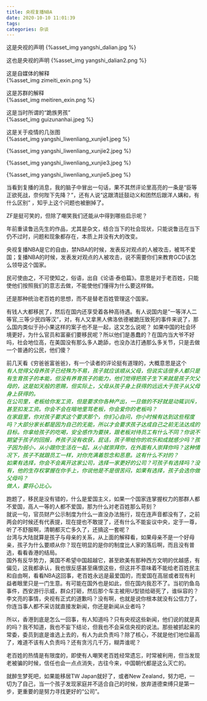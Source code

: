 ```yaml
---
title: 央视复播NBA
date: 2020-10-10 11:01:39
tags:
categories: 杂谈
---
```

这是央视的声明
{%asset_img yangshi_dalian.jpg %}  

这也是央视的声明 
{%asset_img yangshi_dalian2.png %}  

这是自媒体的解释  
{%asset_img zimeiti_exin.png %}  

这是苏群的解释  
{%asset_img meitiren_exin.png %}  

这是当时所谓的“跪族男孩”  
{%asset_img guizunanhai.jpeg %}  

这是关于疫情的几张图  
{%asset_img yangshi_liwenliang_xunjie1.jpeg %}  

{%asset_img yangshi_liwenliang_xunjie2.jpeg %}  

{%asset_img yangshi_liwenliang_xunjie3.jpeg %}  

{%asset_img yangshi_liwenliang_xunjie5.jpeg %}  

当看到复播的消息，我的脑子中冒出一句话，果不其然评论里高亮的一条是“臣等正欲死战，奈何陛下先降？”，还有人说“这跟清廷鼓动义和团然后跟洋人媾和，有什么区别” ，知乎上这个问题也被删掉了。  

ZF是挺可笑的，但除了嘲笑我们还能从中得到哪些启示呢？  

年前重读鲁迅先生的作品，尤其是杂文，结合当下的社会现状，只能说鲁迅在当下仍不过时，问题和现象都存在，本质上并没有大的改变。  

央视复播NBA是它的自由，禁NBA的时候，发表反对观点的人被攻击，被骂不爱国；复播NBA的时候，发表发对观点的人被攻击，说不需要你们来教育GCD该怎么领导这个国家。  

民可使由之，不可使知之，俗语，出自《论语·泰伯篇》。意思是对于老百姓，只能使他们按照我们的意志去做，不能使他们懂得为什么要这样做。  

还是那种统治老百姓的思想，而不是替老百姓管理这个国家。  

有钱人大都移民了，然后在国内还享受着各种高待遇。有人说国内是“一等洋人二等官,三等少民四等汉”，对，有人又拿黑人佛洛依德被跪压致死的事件来说了，那么国内类似于孙小果这样的案子也不是一起，这又怎么说呢？ 如果中国的社会环境更好，为什么官员和富豪们要移民呢？所以他们是愚蠢的？在国内当大爷不好吗，社会地位高，在美国没有那么多人跪舔，也没办法打通那么多关节，只是去做一个普通的公民，他们傻？  

前几天看《穷爸爸富爸爸》，有一个读者的评论挺有道理的，大概意思是这个  
_<font color=green>
有人觉得父母养孩子已经殊为不易，孩子就应该顺从父母，但说实话很多人都只是有生育孩子的本能，但没有养育孩子的能力，他们觉得把孩子生下来就是孩子欠父母的，这是如天般的恩赐，但实际上，父母从孩子身上获得的远远大于孩子从父母身上获得的。  
在公司里，老板给你发工资，但是要求你各种产出，一旦做的不好就是动辄训斥，甚至扣发工资。你会不会在暗地里骂老板，你会爱你的老板吗？    
在家庭里，你对孩子要求这个要求那个，你扪心自问，你小时候有达到这些程度吗？大部分家长都是因为自己的无能，所以才会要求孩子达成自己之前无法达成的目标。你拿给孩子的吃喝，安全感作为要挟，跟老板对待员工有什么不同？你说不期望于孩子的回报，养孩子没有收获，屁话，孩子带给你的欢乐和成就感少吗？孩子因为弱小，从小跟你生活在一起，从小就崇拜你，在外面有人崇拜你吗？这种情况下，孩子不就跟员工一样，对你充满着怨念和恶意。这有什么不对的？  
如果有选择，你会不会离开这家公司，选择一家更好的公司？可孩子有选择吗？没有，他的生存权掌握在你手上，你说他是不是很苦闷，如果有选择，孩子会选你做父母吗？  
做人，要将心比心。
</font>_  

跑题了，移民是没有错的，什么是爱国主义，如果一个国家连掌握权力的那群人都不爱国，高人一等的人都不爱国，那为什么对老百姓那么苛刻？  
就说一句，官员财产公示制度为什么一直没办法施行，现在连声音都没有了，之前两会的时候还有代表提，现在提也不敢提了，还有什么不能妄议中央，定于一尊，听了不舒服啊，清朝都灭亡多久了，还搞这一套呢？  
台湾与大陆就算是孩子与母亲的关系，从上面的解释看，如果母亲不是一个好母亲，孩子为什么要顺从你？现在明显的是你的制度比人家的落后啊，而且没有普选，看看香港的结局。  
国外有反华势力，美国不希望中国超越它，甚至欧美有那种西方文明的优越感，有偏见，这我都承认，我也很反感甚至痛恨这些，但这并不意味着不能给老百姓民主和自由啊，看看NBA这回事，老百姓永远是最爱国的，而爱国在高层或者现有利益者眼里只是一门生意。有可能在国外也是如此，但在国内我忍不了。当初钓鱼岛事件，西安游行示威，群众打砸，然后那个车主被用U型锁给砸死了，谁纵容的？  
李文亮的事情，央视有正式的道歉吗？没有啊，也就是说你根本就没有公信力了，你连当事人都不采访就直接发新闻，你还是新闻从业者吗？  

所以，香港到底是怎么一回事，有人知道吗？只有央视这些新闻，他们说的就是真的吗？我不知道，我也不妄下结论，但我也不会采信央视的说法。那些被抓起来的常委，委员到底是谁选上去的，有人为此负责吗？除了核心，不就是他们地位最高了，难道不该有人负责吗？还有贪污几千万，糊弄谁呢？   

老百姓的热情是有限度的，即使有人嘲笑老百姓经常遗忘，时常被利用，但当发现老被骗的时候，信任也会一点点消失，古往今来，中国朝代都是这么灭亡的。  

就醉生梦死吧，如果能移居TW Japan就好了，或者New Zealand，努力吧，一切为了自己，当一个孩子发现家庭并不适合自己的时候，放弃道德束缚只是第一步，更重要的是努力寻找更好的“公司”。  

